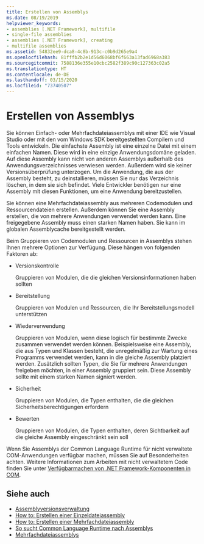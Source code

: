 ```yaml
---
title: Erstellen von Assemblys
ms.date: 08/19/2019
helpviewer_keywords:
- assemblies [.NET Framework], multifile
- single-file assemblies
- assemblies [.NET Framework], creating
- multifile assemblies
ms.assetid: 54832ee9-dca8-4c8b-913c-c0b9d265e9a4
ms.openlocfilehash: 81fffb2b2e1d56d6068bf6f663a13fad6968a383
ms.sourcegitcommit: 7588136e355e10cbc2582f389c90c127363c02a5
ms.translationtype: HT
ms.contentlocale: de-DE
ms.lasthandoff: 03/15/2020
ms.locfileid: "73740507"
---
```

# <a name="create-assemblies"></a>Erstellen von Assemblys

Sie können Einfach- oder Mehrfachdateiassemblys mit einer IDE wie Visual Studio oder mit den vom Windows SDK bereitgestellten Compilern und Tools entwickeln. Die einfachste Assembly ist eine einzelne Datei mit einem einfachen Namen. Diese wird in eine einzige Anwendungsdomäne geladen. Auf diese Assembly kann nicht von anderen Assemblys außerhalb des Anwendungsverzeichnisses verwiesen werden. Außerdem wird sie keiner Versionsüberprüfung unterzogen. Um die Anwendung, die aus der Assembly besteht, zu deinstallieren, müssen Sie nur das Verzeichnis löschen, in dem sie sich befindet. Viele Entwickler benötigen nur eine Assembly mit diesen Funktionen, um eine Anwendung bereitzustellen.

Sie können eine Mehrfachdateiassembly aus mehreren Codemodulen und Ressourcendateien erstellen. Außerdem können Sie eine Assembly erstellen, die von mehrere Anwendungen verwendet werden kann. Eine freigegebene Assembly muss einen starken Namen haben. Sie kann im globalen Assemblycache bereitgestellt werden.

Beim Gruppieren von Codemodulen und Ressourcen in Assemblys stehen Ihnen mehrere Optionen zur Verfügung. Diese hängen von folgenden Faktoren ab:

- Versionskontrolle

     Gruppieren von Modulen, die die gleichen Versionsinformationen haben sollten

- Bereitstellung

     Gruppieren von Modulen und Ressourcen, die Ihr Bereitstellungsmodell unterstützen

- Wiederverwendung

     Gruppieren von Modulen, wenn diese logisch für bestimmte Zwecke zusammen verwendet werden können. Beispielsweise eine Assembly, die aus Typen und Klassen besteht, die unregelmäßig zur Wartung eines Programms verwendet werden, kann in die gleiche Assembly platziert werden. Zusätzlich sollten Typen, die Sie für mehrere Anwendungen freigeben möchten, in einer Assembly gruppiert sein. Diese Assembly sollte mit einem starken Namen signiert werden.

- Sicherheit

     Gruppieren von Modulen, die Typen enthalten, die die gleichen Sicherheitsberechtigungen erfordern

- Bewerten

     Gruppieren von Modulen, die Typen enthalten, deren Sichtbarkeit auf die gleiche Assembly eingeschränkt sein soll

Wenn Sie Assemblys der Common Language Runtime für nicht verwaltete COM-Anwendungen verfügbar machen, müssen Sie auf Besonderheiten achten. Weitere Informationen zum Arbeiten mit nicht verwaltetem Code finden Sie unter [Verfügbarmachen von .NET Framework-Komponenten in COM](../../framework/interop/exposing-dotnet-components-to-com.md).

## <a name="see-also"></a>Siehe auch

- [Assemblyversionsverwaltung](versioning.md)
- [How to: Erstellen einer Einzeldateiassembly](../../framework/app-domains/build-single-file-assembly.md)
- [How to: Erstellen einer Mehrfachdateiassembly](../../framework/app-domains/build-multifile-assembly.md)
- [So sucht Common Language Runtime nach Assemblys](../../framework/deployment/how-the-runtime-locates-assemblies.md)
- [Mehrfachdateiassemblys](../../framework/app-domains/multifile-assemblies.md)

